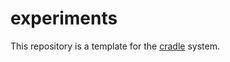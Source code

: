 # experiments

This repository is a template for the [cradle](https://github.com/cvxgrp/cradle)
system.
